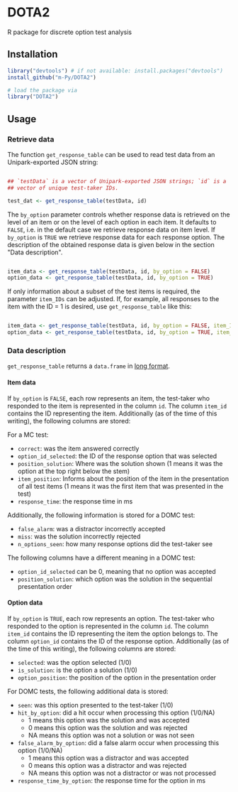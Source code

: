 # DOTA2

R package for discrete option test analysis

## Installation

```R
library("devtools") # if not available: install.packages("devtools")
install_github("m-Py/DOTA2")

# load the package via 
library("DOTA2")
```

## Usage

### Retrieve data

The function `get_response_table` can be used to read test data from an
Unipark-exported JSON string:

```R

## `testData` is a vector of Unipark-exported JSON strings; `id` is a
## vector of unique test-taker IDs. 

test_dat <- get_response_table(testData, id)

```

The `by_option` parameter controls whether response data is retrieved on
the level of an item or on the level of each option in each item. It
defaults to `FALSE`, i.e. in the default case we retrieve response data
on item level. If `by_option` is `TRUE` we retrieve response data for
each response option. The description of the obtained response data is
given below in the section "Data description".

```R

item_data <- get_response_table(testData, id, by_option = FALSE)
option_data <- get_response_table(testData, id, by_option = TRUE)

```

If only information about a subset of the test items is required, the
parameter `item_IDs` can be adjusted. If, for example, all responses to
the item with the ID = 1 is desired, use `get_response_table` like this:

```R

item_data <- get_response_table(testData, id, by_option = FALSE, item_IDs = 1)
option_data <- get_response_table(testData, id, by_option = TRUE, item_IDs = 1)

```

### Data description

`get_response_table` returns a `data.frame` in [long
format](https://en.wikipedia.org/wiki/Wide_and_narrow_data). 

#### Item data

If `by_option` is `FALSE`, each row represents an item, the test-taker
who responded to the item is represented in the column `id`. The column
`item_id` contains the ID representing the item. Additionally (as of the
time of this writing), the following columns are stored: 

For a MC test:

- `correct`: was the item answered correctly
- `option_id_selected`: the ID of the response option that was selected
- `position_solution`: Where was the solution shown (1 means it was the
   option at the top right below the stem)
- `item_position`: Informs about the position of the item in the
   presentation of all test items (1 means it was the first item that
   was presented in the test)
- `response_time`: the response time in ms

Additionally, the following information is stored for a DOMC test:

- `false_alarm`: was a distractor incorrectly accepted
- `miss`: was the solution incorrectly rejected
- `n_options_seen`: how many response options did the test-taker see

The following columns have a different meaning in a DOMC test: 

- `option_id_selected` can be 0, meaning that no option was accepted
- `position_solution`: which option was the solution in the sequential
  presentation order

#### Option data

If `by_option` is `TRUE`, each row represents an option. The test-taker
who responded to the option is represented in the column `id`. The
column `item_id` contains the ID representing the item the option
belongs to. The column `option_id` contains the ID of the response
option. Additionally (as of the time of this writing), the following
columns are stored:

- `selected`: was the option selected (1/0)
- `is_solution`: is the option a solution (1/0)
- `option_position`: the position of the option in the presentation
  order

For DOMC tests, the following additional data is stored:

- `seen`: was this option presented to the test-taker (1/0)
- `hit_by_option`: did a hit occur when processing this option (1/0/NA)
   + 1 means this option was the solution and was accepted
   + 0 means this option was the solution and was rejected
   + NA means this option was not a solution or was not seen
- `false_alarm_by_option`: did a false alarm occur when processing this
  option (1/0/NA)
    + 1 means this option was a distractor and was accepted
    + 0 means this option was a distractor and was rejected
    + NA means this option was not a distractor or was not processed
- `response_time_by_option`: the response time for the option in ms
